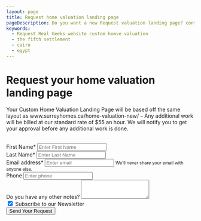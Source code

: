 ```yaml
---
layout: page
title: Request home valuation landing page
pageDescription: Do you want a new Request valuation landing page? contact me at rauof@rauof.com
keywords:
  - Request Real Geeks website custom homve valuation
  - the fifth settlement
  - cairo
  - egypt
---
```


<div id="contact-us">
<h1>Request your home valuation landing page</h1>
<div class="container">
  <p>Your Custom Home Valuation Landing Page will be based off the same layout as www.surreyhomes.ca/home-valuation-new/ – Any additional work will be billed at our standard rate of $55 an hour. We will notify you to get your approval before any additional work is done.</p><br>
  <script type="text/javascript">var submitted=false;</script>
  <iframe name="hidden_iframe" id="hidden_iframe" style="display:none;"
  onload="if(submitted) {window.location='thank-you';}"></iframe>

  <form class="contact-form" action="https://docs.google.com/forms/d/e/1FAIpQLSeaTjEkYNOGu3mpi2jGwRKos0_1u1P25rS-S1sdB9qw4-_awg/formResponse" target="hidden_iframe" onsubmit="submitted=true;" method="POST">
    <div class="row">
      <div class="col">
        <div class="form-group">
          <label for="lead_first_name">First Name*</label>
          <input type="text" name="entry.2005620554"class="form-control" id="lead_first_name" aria-describedby="firstNameHelp" placeholder="Enter First Name" required>
        </div>
      </div>
      <div class="col">
        <div class="form-group">
          <label for="lead_last_name">Last Name*</label>
          <input type="text" name="entry.102248033" class="form-control" id="lead_last_name" aria-describedby="lastNameHelp" placeholder="Enter Last Name" required>
        </div>
      </div>
    </div>
    <div class="form-group">
      <label for="exampleInputEmail1" required>Email address*</label>
      <input type="email" name="entry.1045781291" class="form-control" id="exampleInputEmail1" aria-describedby="emailHelp" placeholder="Enter email" required>
      <small id="emailHelp" class="form-text text-muted">We'll never share your email with anyone else.</small>
    </div>
    <div class="form-group">
      <label for="lead_phone">Phone</label>
      <input type="text" name="entry.1166974658" class="form-control" id="lead_phone" aria-describedby="phoneHelp" placeholder="Enter phone">
    </div>
    <div class="form-group">
      <label for="how_can_we_help">Do you have any other notes?</label>
      <textarea class="form-control" name="entry.839337160" id="how_can_we_help" rows="3"></textarea>
    </div>
    <div class="form-group form-check">
      <input type="checkbox" name="entry.860195372" class="form-check-input" id="lead_want_subscribe" checked>
      <label class="form-check-label" for="exampleCheck1">Subscribe to our Newsletter</label>
    </div>
    <!-- <div class="form-group" style="margin-top: 40px;margin-bottom: 30px;">
      <label>Custom Home Valuation Landing Page<span style="color: #900;"> *</span></label>
      <p>Price: <span style="color: #900;font-size:110%;">$ 199.00 </span><em> instead of &nbsp</em><span style="color: #900;font-size:110%;text-decoration: line-through;">$ 299.00</span><em> for a limited time</em></p>
    </div> -->
    <button class="request-quote" type="submit">Send Your Request</button>
  </form>
</div>
</div>
